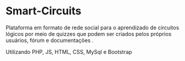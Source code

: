 # Smart-Circuits
 Plataforma em formato de rede social para o aprendizado de circuitos lógicos por meio de quizzes que podem ser criados pelos próprios usuários, fórum e documentações .  
 
 Utilizando PHP, JS, HTML, CSS, MySql e Bootstrap
